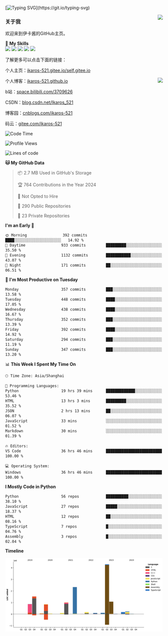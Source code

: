 [![Typing SVG](https://readme-typing-svg.herokuapp.com?size=25&duration=3000&color=8C43EA&vCenter=true&width=200&height=40&lines=Hi+Welcome+%F0%9F%91%8B%F0%9F%8F%BB;I'm+Love丶伊卡洛斯~~)](https://git.io/typing-svg)

<a href="#">
  <img align="right" src="https://github-readme-stats.vercel.app/api?username=Ikaros-521&count_private=true&show_icons=true&bg_color=15,f2f7fd,E0EAFC" />
</a>

### 关于我

欢迎来到伊卡酱的GitHub主页。

🌟 **My Skills**  
![](https://img.shields.io/badge/-C-A8B9CC?style=flat-square&logo=C&logoColor=fff)
![](https://img.shields.io/badge/-Python-3776AB?style=flat-square&logo=Python&logoColor=fff)
![](https://img.shields.io/badge/-JavaScript-F7DF1E?style=flat-square&logo=JavaScript&logoColor=fff)
![](https://img.shields.io/badge/-C++-00599C?style=flat-square&logo=Cpp&logoColor=fff)
![](https://img.shields.io/badge/-Linux-000000?style=flat-square&logo=Linux&logoColor=fff)

了解更多可以点击下面的链接：  

个人主页：[ikaros-521.gitee.io/self.gitee.io](https://ikaros-521.gitee.io/self.gitee.io/)  

<img align='right' src="https://github.com/Ikaros-521/Ikaros-521/assets/40910637/3a5e50bc-91dc-4aa5-b7a0-8b27ad1c2b33" height="330">

个人博客：[ikaros-521.github.io](https://ikaros-521.github.io/)  

b站：[space.bilibili.com/3709626](https://space.bilibili.com/3709626)  

CSDN：[blog.csdn.net/Ikaros_521](https://blog.csdn.net/Ikaros_521)  

博客园：[cnblogs.com/ikaros-521](https://www.cnblogs.com/ikaros-521)  

码云：[gitee.com/ikaros-521](https://gitee.com/ikaros-521)  


<!--START_SECTION:waka-->
![Code Time](http://img.shields.io/badge/Code%20Time-1%2C465%20hrs%2010%20mins-blue)

![Profile Views](http://img.shields.io/badge/Profile%20Views-2-blue)

![Lines of code](https://img.shields.io/badge/From%20Hello%20World%20I%27ve%20Written-12.9%20million%20lines%20of%20code-blue)

**🐱 My GitHub Data** 

> 📦 2.7 MB Used in GitHub's Storage 
 > 
> 🏆 764 Contributions in the Year 2024
 > 
> 🚫 Not Opted to Hire
 > 
> 📜 290 Public Repositories 
 > 
> 🔑 23 Private Repositories 
 > 
**I'm an Early 🐤** 

```text
🌞 Morning                392 commits         ████░░░░░░░░░░░░░░░░░░░░░   14.92 % 
🌆 Daytime                933 commits         █████████░░░░░░░░░░░░░░░░   35.50 % 
🌃 Evening                1132 commits        ███████████░░░░░░░░░░░░░░   43.07 % 
🌙 Night                  171 commits         ██░░░░░░░░░░░░░░░░░░░░░░░   06.51 % 
```
📅 **I'm Most Productive on Tuesday** 

```text
Monday                   357 commits         ███░░░░░░░░░░░░░░░░░░░░░░   13.58 % 
Tuesday                  448 commits         ████░░░░░░░░░░░░░░░░░░░░░   17.05 % 
Wednesday                438 commits         ████░░░░░░░░░░░░░░░░░░░░░   16.67 % 
Thursday                 352 commits         ███░░░░░░░░░░░░░░░░░░░░░░   13.39 % 
Friday                   392 commits         ████░░░░░░░░░░░░░░░░░░░░░   14.92 % 
Saturday                 294 commits         ███░░░░░░░░░░░░░░░░░░░░░░   11.19 % 
Sunday                   347 commits         ███░░░░░░░░░░░░░░░░░░░░░░   13.20 % 
```


📊 **This Week I Spent My Time On** 

```text
🕑︎ Time Zone: Asia/Shanghai

💬 Programming Languages: 
Python                   19 hrs 39 mins      █████████████░░░░░░░░░░░░   53.46 % 
HTML                     13 hrs 3 mins       █████████░░░░░░░░░░░░░░░░   35.52 % 
JSON                     2 hrs 13 mins       ██░░░░░░░░░░░░░░░░░░░░░░░   06.07 % 
JavaScript               33 mins             ░░░░░░░░░░░░░░░░░░░░░░░░░   01.52 % 
Markdown                 30 mins             ░░░░░░░░░░░░░░░░░░░░░░░░░   01.39 % 

🔥 Editors: 
VS Code                  36 hrs 46 mins      █████████████████████████   100.00 % 

💻 Operating System: 
Windows                  36 hrs 46 mins      █████████████████████████   100.00 % 
```

**I Mostly Code in Python** 

```text
Python                   56 repos            ██████████░░░░░░░░░░░░░░░   38.10 % 
JavaScript               27 repos            █████░░░░░░░░░░░░░░░░░░░░   18.37 % 
HTML                     12 repos            ██░░░░░░░░░░░░░░░░░░░░░░░   08.16 % 
TypeScript               7 repos             █░░░░░░░░░░░░░░░░░░░░░░░░   04.76 % 
Assembly                 3 repos             █░░░░░░░░░░░░░░░░░░░░░░░░   02.04 % 
```



**Timeline**

![Lines of Code chart](https://raw.githubusercontent.com/Ikaros-521/Ikaros-521/main/assets/bar_graph.png)


<!--END_SECTION:waka-->


<!--
**Ikaros-521/Ikaros-521** is a ✨ _special_ ✨ repository because its `README.md` (this file) appears on your GitHub profile.

Here are some ideas to get you started:

- 🔭 I’m currently working on ...
- 🌱 I’m currently learning ...
- 👯 I’m looking to collaborate on ...
- 🤔 I’m looking for help with ...
- 💬 Ask me about ...
- 📫 How to reach me: ...
- 😄 Pronouns: ...
- ⚡ Fun fact: ...
-->

